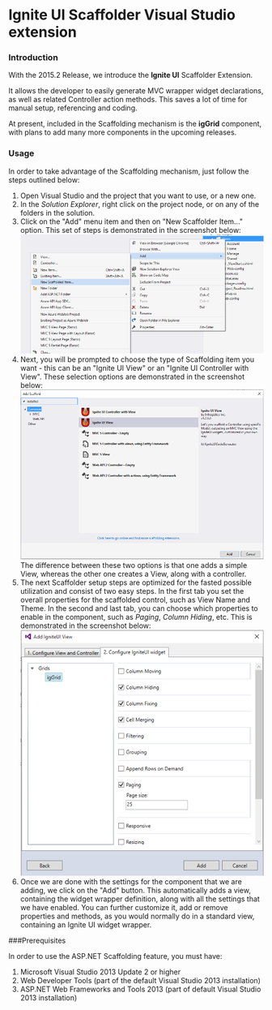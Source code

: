 <!--
|metadata|
{
    "fileName": "mvc-scaffolding",
    "controlName": "",
    "tags": ["ASP.NET MVC","Getting Started"]
}
|metadata|
-->
# Ignite UI Scaffolder Visual Studio extension

### Introduction


With the 2015.2 Release, we introduce the **Ignite UI** Scaffolder Extension.

It allows the developer to easily generate MVC wrapper widget declarations, as well as related Controller action methods.
This saves a lot of time for manual setup, referencing and coding.


At present, included in the Scaffolding mechanism is the **igGrid** component, with plans to add many more components in the upcoming releases.



### Usage


In order to take advantage of the Scaffolding mechanism, just follow the steps outlined below:


1. Open Visual Studio and the project that you want to use, or a new one.
2. In the *Solution Explorer*, right click on the project node, or on any of the folders in the solution.
3. Click on the "Add" menu item and then on "New Scaffolder Item..." option.
This set of steps is demonstrated in the screenshot below:
![](images/Step1.png)
4. Next, you will be prompted to choose the type of Scaffolding item you want - this can be an "Ignite UI View" or an "Ignite UI Controller with View".
These selection options are demonstrated in the screenshot below:
![](images/Step2.png)
The difference between these two options is that one adds a simple View, whereas the other one creates a View, along with a controller.
5. The next Scaffolder setup steps are optimized for the fasted possible utilization and consist of two easy steps.
In the first tab you set the overall properties for the scaffolded control, such as View Name and Theme.
In the second and last tab, you can choose which properties to enable in the component, such as *Paging*, *Column Hiding*, etc.
This is demonstrated in the screenshot below:
![](images/Step3.png)
6. Once we are done with the settings for the component that we are adding, we click on the "Add" button. This automatically adds a view, containing the widget wrapper definition, along with all the settings that we have enabled.
You can further customize it, add or remove properties and methods, as you would normally do in a standard view, containing an Ignite UI widget wrapper.

###Prerequisites

In order to use the ASP.NET Scaffolding feature, you must have:

1. Microsoft Visual Studio 2013 Update 2 or higher
2. Web Developer Tools (part of the default Visual Studio 2013 installation)
3. ASP.NET Web Frameworks and Tools 2013 (part of default Visual Studio 2013 installation)


